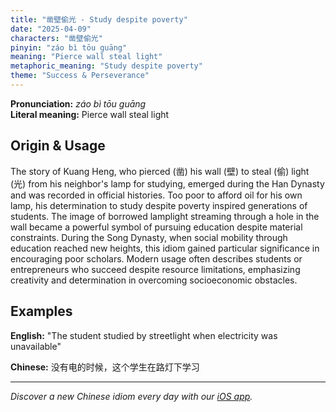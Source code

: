 ```yaml
---
title: "凿壁偷光 - Study despite poverty"
date: "2025-04-09"
characters: "凿壁偷光"
pinyin: "záo bì tōu guāng"
meaning: "Pierce wall steal light"
metaphoric_meaning: "Study despite poverty"
theme: "Success & Perseverance"
---
```


**Pronunciation:** *záo bì tōu guāng*  
**Literal meaning:** Pierce wall steal light

## Origin & Usage

The story of Kuang Heng, who pierced (凿) his wall (壁) to steal (偷) light (光) from his neighbor's lamp for studying, emerged during the Han Dynasty and was recorded in official histories. Too poor to afford oil for his own lamp, his determination to study despite poverty inspired generations of students. The image of borrowed lamplight streaming through a hole in the wall became a powerful symbol of pursuing education despite material constraints. During the Song Dynasty, when social mobility through education reached new heights, this idiom gained particular significance in encouraging poor scholars. Modern usage often describes students or entrepreneurs who succeed despite resource limitations, emphasizing creativity and determination in overcoming socioeconomic obstacles.

## Examples

**English:** "The student studied by streetlight when electricity was unavailable"

**Chinese:** 没有电的时候，这个学生在路灯下学习

---

*Discover a new Chinese idiom every day with our [iOS app](https://apps.apple.com/us/app/daily-chinese-idioms/id6670238264).*
